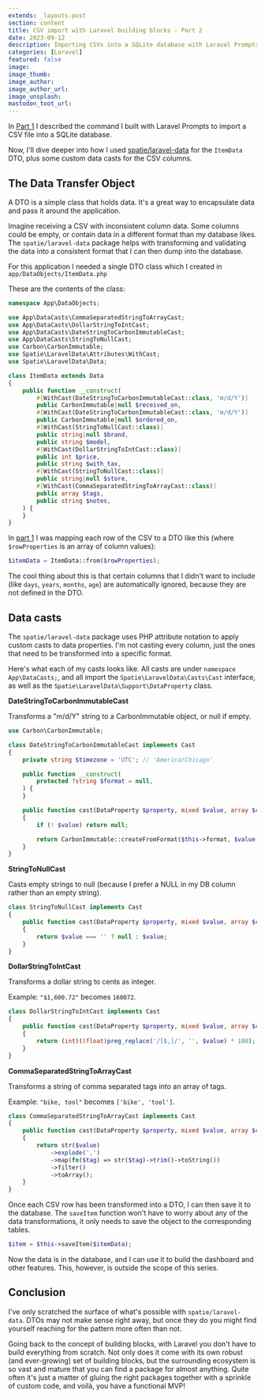```yaml
---
extends: _layouts.post
section: content
title: CSV import with Laravel building blocks - Part 2
date: 2023-09-12
description: Importing CSVs into a SQLite database with Laravel Prompts, spatie/laravel-data, and spatie/simple-excel, part 2.
categories: [Laravel]
featured: false
image:
image_thumb:
image_author:
image_author_url:
image_unsplash:
mastodon_toot_url: 
---
```


In [Part 1](/blog/csv-import-with-laravel-building-blocks-part-1/) I described the command I built with Laravel Prompts to import a CSV file into a SQLite database.

Now, I'll dive deeper into how I used [spatie/laravel-data](https://spatie.be/docs/laravel-data/v3/introduction) for the `ItemData` DTO, plus some custom data casts for the CSV columns.

## The Data Transfer Object

A DTO is a simple class that holds data. It's a great way to encapsulate data and pass it around the application.

Imagine receiving a CSV with inconsistent column data. Some columns could be empty, or contain data in a different format than my database likes. The `spatie/laravel-data` package helps with transforming and validating the data into a consistent format that I can then dump into the database.

For this application I needed a single DTO class which I created in `app/DataObjects/ItemData.php`

These are the contents of the class:

```php
namespace App\DataObjects;

use App\DataCasts\CommaSeparatedStringToArrayCast;
use App\DataCasts\DollarStringToIntCast;
use App\DataCasts\DateStringToCarbonImmutableCast;
use App\DataCasts\StringToNullCast;
use Carbon\CarbonImmutable;
use Spatie\LaravelData\Attributes\WithCast;
use Spatie\LaravelData\Data;

class ItemData extends Data
{
    public function __construct(
        #[WithCast(DateStringToCarbonImmutableCast::class, 'm/d/Y')]
        public CarbonImmutable|null $received_on,
        #[WithCast(DateStringToCarbonImmutableCast::class, 'm/d/Y')]
        public CarbonImmutable|null $ordered_on,
        #[WithCast(StringToNullCast::class)]
        public string|null $brand,
        public string $model,
        #[WithCast(DollarStringToIntCast::class)]
        public int $price,
        public string $with_tax,
        #[WithCast(StringToNullCast::class)]
        public string|null $store,
        #[WithCast(CommaSeparatedStringToArrayCast::class)]
        public array $tags,
        public string $notes,
    ) {
    }
}
```

In [part 1](/blog/csv-import-with-laravel-building-blocks-part-1/) I was mapping each row of the CSV to a DTO like this (where `$rowProperties` is an array of column values):

```php
$itemData = ItemData::from($rowProperties);
```

The cool thing about this is that certain columns that I didn't want to include (like `days`, `years`, `months`, `age`) are automatically ignored, because they are not defined in the DTO.

## Data casts

The `spatie/laravel-data` package uses PHP attribute notation to apply custom casts to data properties. I'm not casting every column, just the ones that need to be transformed into a specific format.

Here's what each of my casts looks like. All casts are under `namespace App\DataCasts;`, and all import the `Spatie\LaravelData\Casts\Cast` interface, as well as the `Spatie\LaravelData\Support\DataProperty` class.

**DateStringToCarbonImmutableCast**

Transforms a "m/d/Y" string to a CarbonImmutable object, or null if empty.

```php
use Carbon\CarbonImmutable;

class DateStringToCarbonImmutableCast implements Cast
{
    private string $timezone = 'UTC'; // 'America/Chicago'

    public function __construct(
        protected ?string $format = null,
    ) {
    }

    public function cast(DataProperty $property, mixed $value, array $context): ?CarbonImmutable
    {
        if (! $value) return null;

        return CarbonImmutable::createFromFormat($this->format, $value, $this->timezone)->startOfDay();
    }
}
```

**StringToNullCast**

Casts empty strings to null (because I prefer a NULL in my DB column rather than an empty string).

```php
class StringToNullCast implements Cast
{
    public function cast(DataProperty $property, mixed $value, array $context): string|null
    {
        return $value === '' ? null : $value;
    }
}
```

**DollarStringToIntCast**

Transforms a dollar string to cents as integer.

Example: `"$1,600.72"` becomes `160072`.

```php
class DollarStringToIntCast implements Cast
{
    public function cast(DataProperty $property, mixed $value, array $context): int
    {
        return (int)((float)preg_replace('/[$,]/', '', $value) * 100);
    }
}
```

**CommaSeparatedStringToArrayCast**

Transforms a string of comma separated tags into an array of tags.

Example: `"bike, tool"` becomes `['bike', 'tool']`.

```php
class CommaSeparatedStringToArrayCast implements Cast
{
    public function cast(DataProperty $property, mixed $value, array $context): array
    {
        return str($value)
            ->explode(',')
            ->map(fn($tag) => str($tag)->trim()->toString())
            ->filter()
            ->toArray();
    }
}
```

Once each CSV row has been transformed into a DTO, I can then save it to the database. The `saveItem` function won't have to worry about any of the data transformations, it only needs to save the object to the corresponding tables.

```php
$item = $this->saveItem($itemData);
```

Now the data is in the database, and I can use it to build the dashboard and other features. This, however, is outside the scope of this series.

## Conclusion

I've only scratched the surface of what's possible with `spatie/laravel-data`. DTOs may not make sense right away, but once they do you might find yourself reaching for the pattern more often than not.

Going back to the concept of building blocks, with Laravel you don't have to build everything from scratch. Not only does it come with its own robust (and ever-growing) set of building blocks, but the surrounding ecosystem is so vast and mature that you can find a package for almost anything. Quite often it's just a matter of gluing the right packages together with a sprinkle of custom code, and voilà, you have a functional MVP!